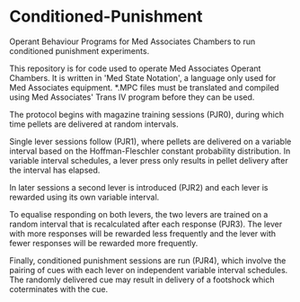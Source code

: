 Conditioned-Punishment
================

Operant Behaviour Programs for Med Associates Chambers to run conditioned punishment experiments.

This repository is for code used to operate Med Associates Operant Chambers.
It is written in 'Med State Notation', a language only used for Med Associates equipment.
*.MPC files must be translated and compiled using Med Associates' Trans IV program before they can be used.

The protocol begins with magazine training sessions (PJR0), during which time pellets are delivered at random intervals.

Single lever sessions follow (PJR1), where pellets are delivered on a variable interval based on the Hoffman-Fleschler constant probability distribution. In variable interval schedules, a lever press only results in pellet delivery after the interval has elapsed.

In later sessions a second lever is introduced (PJR2) and each lever is rewarded using its own variable interval. 

To equalise responding on both levers, the two levers are trained on a random interval that is recalculated after each response (PJR3). The lever with more responses will be rewarded less frequently and the lever with fewer responses will be rewarded more frequently.

Finally, conditioned punishment sessions are run (PJR4), which involve the pairing of cues with each lever on independent variable interval schedules. The randomly delivered cue may result in delivery of a footshock which coterminates with the cue.
